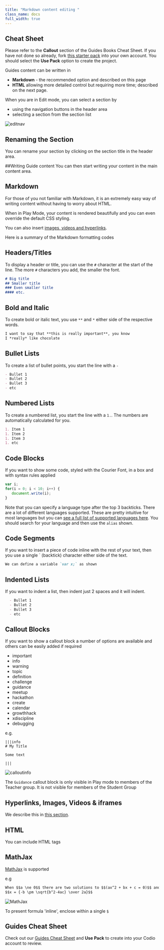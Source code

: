```yaml
---
title: "Markdown content editing "
class_name: docs
full_width: true
---
```


## Cheat Sheet
Please refer to the **Callout** section of the Guides Books Cheat Sheet. If you have not done so already, fork [this starter pack](https://codio.com/home/starter-packs/cb114a27-d88e-4b74-a2a0-518ccb30dc44/) into your own account. You should select the **Use Pack** option to create the project. 

Guides content can be written in 

- **Markdown** - the recommended option and described on this page
- **HTML** allowing more detailed control but requiring more time; described on the next page.

When you are in Edit mode, you can select a section by

- using the navigation buttons in the header area
- selecting a section from the section list

<img alt="editnav" src="/img/docs/guides/editnav.png" class="simple"/>


## Renaming the Section
You can rename your section by clicking on the section title in the header area.

##Writing Guide content
You can then start writing your content in the main content area.

## Markdown
For those of you not familiar with Markdown, it is an extremely easy way of writing content without having to worry about HTML.

When in Play Mode, your content is rendered beautifully and you can even override the default CSS styling.

You can also insert [images, videos and hyperlinks](/docs/content/authoring/page-edit/imvid).

Here is a summary of the Markdown formatting codes

## Headers/Titles
To display a header or title, you can use the `#` character at the start of the line. The more `#` characters you add, the smaller the font.

```markdown
# Big title
## Smaller title
### Even smaller title
#### etc.
```

## Bold and Italic
To create bold or italic text, you use `**` and `*` either side of the respective words.

```markdown
I want to say that **this is really important**, you know
I *really* like chocolate
```

## Bullet Lists
To create a list of bullet points, you start the line with a `-`

```markdown
- Bullet 1
- Bullet 2
- Bullet 3
- etc
```

## Numbered Lists
To create a numbered list, you start the line with a `1.`. The numbers are automatically calculated for you.

```markdown
1. Item 1
1. Item 2
1. Item 3
1. etc
```

## Code Blocks
If you want to show some code, styled with the Courier Font, in a box and with syntax rules applied


```js
var i;
for(i = 0; i < 10; i++) {
   document.write(i);
}
```

Note that you can specify a language type after the top 3 backticks. There are a lot of different languages supported. These are pretty intuitive for most languages but you can [see a full list of supported languages here](https://github.com/github/linguist/blob/master/lib/linguist/languages.yml). You should search for your language and then use the `alias` shown.

## Code Segments
If you want to insert a piece of code inline with the rest of your text, then you use a single ` (backtick) character either side of the text.

```markdown
We can define a variable `var x;` as shown
```


## Indented Lists
If you want to indent a list, then indent just 2 spaces and it will indent.

```markdown
  - Bullet 1
  - Bullet 2
  - Bullet 3
  - etc
```

## Callout Blocks
If you want to show a callout block a number of options are available and others can be easily added if required

  - important
  - info
  - warning
  - topic
  - definition
  - challenge
  - guidance 
  - meetup
  - hackathon
  - create
  - calendar
  - growthhack
  - xdiscipline
  - debugging
  
e.g.

```
|||info
# My Title

Some text

|||
```

<img alt="calloutinfo" src="/img/docs/guides/callout_info.png" class="simple"/>

The `Guidance` callout block is only visible in Play mode to members of the Teacher group. It is not visible for members of the Student Group 


## Hyperlinks, Images, Videos & iframes
We describe this in [this section](/docs/tuts/author/imvid).

## HTML
You can include HTML tags

## MathJax 

[MathJax](http://www.mathjax.org/) is supported

e.g

```markdown
When $$a \ne 0$$ there are two solutions to $$(ax^2 + bx + c = 0)$$ and they are
$$x = {-b \pm \sqrt{b^2-4ac} \over 2a}$$
```

<img alt="MathJax" src="/img/docs/guides/mathjax.png" class="simple"/>

To present formula 'inline', enclose within a single `$` 


## Guides Cheat Sheet

Check out our [Guides Cheat Sheet](https://codio.com/home/starter-packs/cb114a27-d88e-4b74-a2a0-518ccb30dc44/) and **Use Pack** to create into your Codio account to review.